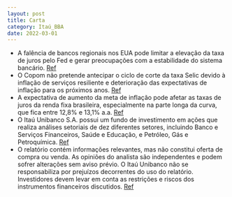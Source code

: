 ```yaml
---
layout: post
title: Carta
category: Itaú_BBA
date: 2022-03-01
---
```


- A falência de bancos regionais nos EUA pode limitar a elevação da taxa de juros pelo Fed e gerar preocupações com a estabilidade do sistema bancário.
<a href="#" onclick="search_on_pdf('resiliente, as preocupações com a estabilidade do  sistema bancário limitarão o ímpeto do Fed.  Na')">Ref</a>
- O Copom não pretende antecipar o ciclo de corte da taxa Selic devido à inflação de serviços resiliente e deterioração das expectativas de inflação para os próximos anos.
<a href="#" onclick="search_on_pdf('global ao longo do mês de março, com impactos  positivos também sobre o Real.  Por aqui, a ata do ')">Ref</a>
- A expectativa de aumento da meta de inflação pode afetar as taxas de juros da renda fixa brasileira, especialmente na parte longa da curva, que fica entre 12,8% e 13,1% a.a.
<a href="#" onclick="search_on_pdf('é alterada para 4,5%, em linha com a antiga meta. Ainda, no segundo caso a alteração da meta não im')">Ref</a>
- O Itaú Unibanco S.A. possui um fundo de investimento em ações que realiza análises setoriais de dez diferentes setores, incluindo Banco e Serviços Financeiros, Saúde e Educação, e Petróleo, Gás e Petroquímica.
<a href="#" onclick="search_on_pdf('4. Percentual de empresas incluídas nessa categoria de classificação, para as quais foram prestados')">Ref</a>
- O relatório contém informações relevantes, mas não constitui oferta de compra ou venda. As opiniões do analista são independentes e podem sofrer alterações sem aviso prévio. O Itaú Unibanco não se responsabiliza por prejuízos decorrentes do uso do relatório. Investidores devem levar em conta as restrições e riscos dos instrumentos financeiros discutidos.
<a href="#" onclick="search_on_pdf('1. Este relatório foi elaborado pelo Itaú Unibanco, sociedade regulada pela Comissão de Valores Mob')">Ref</a>
